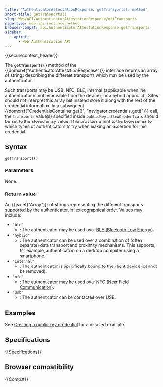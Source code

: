 ```yaml
---
title: "AuthenticatorAttestationResponse: getTransports() method"
short-title: getTransports()
slug: Web/API/AuthenticatorAttestationResponse/getTransports
page-type: web-api-instance-method
browser-compat: api.AuthenticatorAttestationResponse.getTransports
sidebar:
  - apiref:
      - Web Authentication API
---
```


{{securecontext_header}}

The **`getTransports()`** method of the {{domxref("AuthenticatorAttestationResponse")}} interface returns an array of strings describing the different transports which may be used by the authenticator.

Such transports may be USB, NFC, BLE, internal (applicable when the authenticator is not removable from the device), or a hybrid approach. Sites should not interpret this array but instead store it along with the rest of the credential information. In a subsequent {{domxref("CredentialsContainer.get()", "navigator.credentials.get()")}} call, the `transports` value(s) specified inside `publicKey.allowCredentials` should be set to the stored array value. This provides a hint to the browser as to which types of authenticators to try when making an assertion for this credential.

## Syntax

```js-nolint
getTransports()
```

### Parameters

None.

### Return value

An {{jsxref("Array")}} of strings representing the different transports supported by the authenticator, in lexicographical order.
Values may include:

- `"ble"`
  - : The authenticator may be used over [BLE (Bluetooth Low Energy)](https://en.wikipedia.org/wiki/Bluetooth_Low_Energy).
- `"hybrid"`
  - : The authenticator can be used over a combination of (often separate) data transport and proximity mechanisms. This supports, for example, authentication on a desktop computer using a smartphone.
- `"internal"`
  - : The authenticator is specifically bound to the client device (cannot be removed).
- `"nfc"`
  - : The authenticator may be used over [NFC (Near Field Communication)](https://en.wikipedia.org/wiki/Near-field_communication).
- `"usb"`
  - : The authenticator can be contacted over USB.

## Examples

See [Creating a public key credential](/en-US/docs/Web/API/CredentialsContainer/create#creating_a_public_key_credential) for a detailed example.

## Specifications

{{Specifications}}

## Browser compatibility

{{Compat}}
